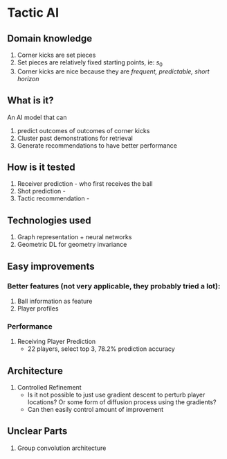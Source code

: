 # Tactic AI

## Domain knowledge

1. Corner kicks are set pieces
2. Set pieces are relatively fixed starting points, ie: $s_0$
3. Corner kicks are nice because they are *frequent, predictable, short horizon*

## What is it?

An AI model that can
1. predict outcomes of outcomes of corner kicks
2. Cluster past demonstrations for retrieval
3. Generate recommendations to have better performance

## How is it tested

1. Receiver prediction - who first receives the ball
2. Shot prediction -
3. Tactic recommendation -

## Technologies used

1. Graph representation + neural networks
2. Geometric DL for geometry invariance

## Easy improvements

### Better features (not very applicable, they probably tried a lot):

1. Ball information as feature
2. Player profiles

### Performance

1. Receiving Player Prediction
   - 22 players, select top 3, 78.2% prediction accuracy
  
## Architecture

1. Controlled Refinement
   - Is it not possible to just use gradient descent to perturb player locations? Or some form of diffusion process using the gradients?
   - Can then easily control amount of improvement

## Unclear Parts

1. Group convolution architecture